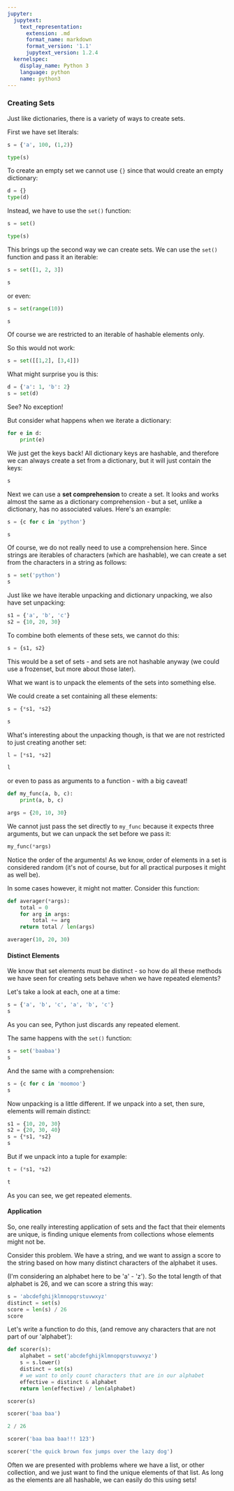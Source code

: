 ```yaml
---
jupyter:
  jupytext:
    text_representation:
      extension: .md
      format_name: markdown
      format_version: '1.1'
      jupytext_version: 1.2.4
  kernelspec:
    display_name: Python 3
    language: python
    name: python3
---
```


### Creating Sets


Just like dictionaries, there is a variety of ways to create sets.

First we have set literals:

```python
s = {'a', 100, (1,2)}
```

```python
type(s)
```

To create an empty set we cannot use `{}` since that would create an empty dictionary:

```python
d = {}
type(d)
```

Instead, we have to use the `set()` function:

```python
s = set()
```

```python
type(s)
```

This brings up the second way we can create sets. We can use the `set()` function and pass it an iterable:

```python
s = set([1, 2, 3])
```

```python
s
```

or even:

```python
s = set(range(10))
```

```python
s
```

Of course we are restricted to an iterable of hashable elements only.

So this would not work:

```python
s = set([[1,2], [3,4]])
```

What might surprise you is this:

```python
d = {'a': 1, 'b': 2}
s = set(d)
```

See? No exception!

But consider what happens when we iterate a dictionary:

```python
for e in d:
    print(e)
```

We just get the keys back! All dictionary keys are hashable, and therefore we can always create a set from a dictionary, but it will just contain the keys:

```python
s
```

Next we can use a **set comprehension** to create a set. It looks and works almost the same as a dictionary comprehension - but a set, unlike a dictionary, has no associated values. 
Here's an example:

```python
s = {c for c in 'python'}
```

```python
s
```

Of course, we do not really need to use a comprehension here. Since strings are iterables of characters (which are hashable), we can create a set from the characters in a string as follows:

```python
s = set('python')
s
```

Just like we have iterable unpacking and dictionary unpacking, we also have set unpacking:

```python
s1 = {'a', 'b', 'c'}
s2 = {10, 20, 30}
```

To combine both elements of these sets, we cannot do this:

```python
s = {s1, s2}
```

This would be a set of sets - and sets are not hashable anyway (we could use a frozenset, but more about those later).

What we want is to unpack the elements of the sets into something else.

We could create a set containing all these elements:

```python
s = {*s1, *s2}
```

```python
s
```

What's interesting about the unpacking though, is that we are not restricted to just creating another set:

```python
l = [*s1, *s2]
```

```python
l
```

or even to pass as arguments to a function - with a big caveat!

```python
def my_func(a, b, c):
    print(a, b, c)
```

```python
args = {20, 10, 30}
```

We cannot just pass the set directly to `my_func` because it expects three arguments, but we can unpack the set before we pass it:

```python
my_func(*args)
```

Notice the order of the arguments! As we know, order of elements in a set is considered random (it's not of course, but for all practical purposes it might as well be).

In some cases however, it might not matter.
Consider this function:

```python
def averager(*args):
    total = 0
    for arg in args:
        total += arg
    return total / len(args)
```

```python
averager(10, 20, 30)
```

#### Distinct Elements


We know that set elements must be distinct - so how do all these methods we have seen for creating sets behave when we have repeated elements?

Let's take a look at each, one at a time:

```python
s = {'a', 'b', 'c', 'a', 'b', 'c'}
s
```

As you can see, Python just discards any repeated element.

The same happens with the `set()` function:

```python
s = set('baabaa')
s
```

And the same with a comprehension:

```python
s = {c for c in 'moomoo'}
s
```

Now unpacking is a little different. If we unpack into a set, then sure, elements will remain distinct:

```python
s1 = {10, 20, 30}
s2 = {20, 30, 40}
s = {*s1, *s2}
s
```

But if we unpack into a tuple for example:

```python
t = (*s1, *s2)
```

```python
t
```

As you can see, we get repeated elements.


#### Application


So, one really interesting application of sets and the fact that their elements are unique, is finding unique elements from collections whose elements might not be.

Consider this problem. We have a string, and we want to assign a score to the string based on how many distinct characters of the alphabet it uses.

(I'm considering an alphabet here to be 'a' - 'z'). So the total length of that alphabet is 26, and we can score a string this way:

```python
s = 'abcdefghijklmnopqrstuvwxyz'
distinct = set(s)
score = len(s) / 26
score
```

Let's write a function to do this, (and remove any characters that are not part of our 'alphabet'):

```python
def scorer(s):
    alphabet = set('abcdefghijklmnopqrstuvwxyz')
    s = s.lower()
    distinct = set(s)
    # we want to only count characters that are in our alphabet
    effective = distinct & alphabet
    return len(effective) / len(alphabet)
```

```python
scorer(s)
```

```python
scorer('baa baa')
```

```python
2 / 26
```

```python
scorer('baa baa baa!!! 123')
```

```python
scorer('the quick brown fox jumps over the lazy dog')
```

Often we are presented with problems where we have a list, or other collection, and we just want to find the unique elements of that list.
As long as the elements are all hashable, we can easily do this using sets!
